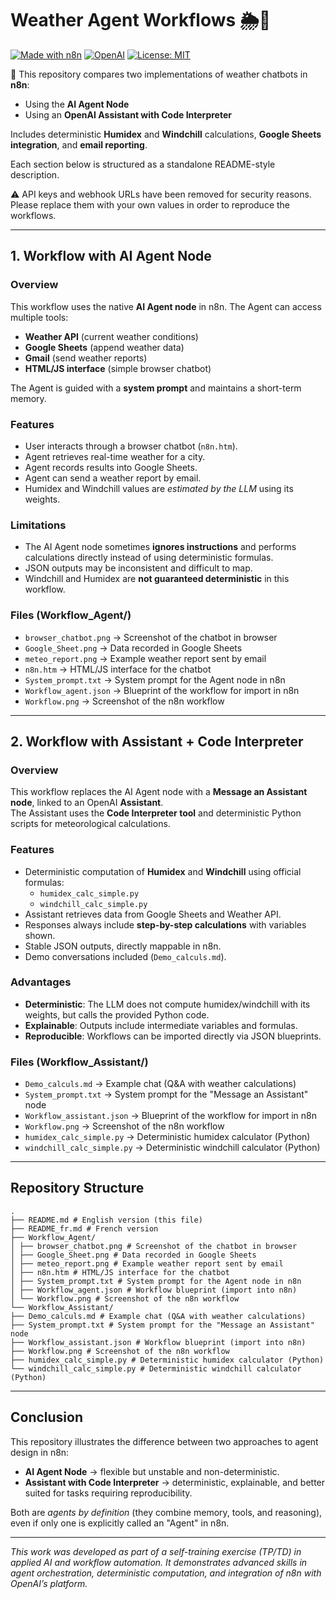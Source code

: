 # Weather Agent Workflows 🌦️🤖

[![Made with n8n](https://img.shields.io/badge/Made%20with-n8n-1abc9c?logo=n8n&logoColor=white)](https://n8n.io)  [![OpenAI](https://img.shields.io/badge/OpenAI-Assistant%20&%20Code%20Interpreter-412991?logo=openai)](https://platform.openai.com/)  [![License: MIT](https://img.shields.io/badge/License-MIT-blue.svg)](LICENSE)  


🚀 This repository compares two implementations of weather chatbots in **n8n**:  
- Using the **AI Agent Node**  
- Using an **OpenAI Assistant with Code Interpreter**  

Includes deterministic **Humidex** and **Windchill** calculations, **Google Sheets integration**, and **email reporting**.  


Each section below is structured as a standalone README-style description.

⚠️ API keys and webhook URLs have been removed for security reasons. Please replace them with your own values in order to reproduce the workflows.

---

## 1. Workflow with AI Agent Node

### Overview
This workflow uses the native **AI Agent node** in n8n. The Agent can access multiple tools:
- **Weather API** (current weather conditions)
- **Google Sheets** (append weather data)
- **Gmail** (send weather reports)
- **HTML/JS interface** (simple browser chatbot)

The Agent is guided with a **system prompt** and maintains a short-term memory.

### Features
- User interacts through a browser chatbot (`n8n.htm`).
- Agent retrieves real-time weather for a city.
- Agent records results into Google Sheets.
- Agent can send a weather report by email.
- Humidex and Windchill values are *estimated by the LLM* using its weights.

### Limitations
- The AI Agent node sometimes **ignores instructions** and performs calculations directly instead of using deterministic formulas.
- JSON outputs may be inconsistent and difficult to map.
- Windchill and Humidex are **not guaranteed deterministic** in this workflow.

### Files (Workflow_Agent/)
- `browser_chatbot.png` → Screenshot of the chatbot in browser
- `Google_Sheet.png` → Data recorded in Google Sheets
- `meteo_report.png` → Example weather report sent by email
- `n8n.htm` → HTML/JS interface for the chatbot
- `System_prompt.txt` → System prompt for the Agent node in n8n
- `Workflow_agent.json` → Blueprint of the workflow for import in n8n
- `Workflow.png` → Screenshot of the n8n workflow

---

## 2. Workflow with Assistant + Code Interpreter

### Overview
This workflow replaces the AI Agent node with a **Message an Assistant node**, linked to an OpenAI **Assistant**.  
The Assistant uses the **Code Interpreter tool** and deterministic Python scripts for meteorological calculations.

### Features
- Deterministic computation of **Humidex** and **Windchill** using official formulas:
  - `humidex_calc_simple.py`
  - `windchill_calc_simple.py`
- Assistant retrieves data from Google Sheets and Weather API.
- Responses always include **step-by-step calculations** with variables shown.
- Stable JSON outputs, directly mappable in n8n.
- Demo conversations included (`Demo_calculs.md`).

### Advantages
- **Deterministic**: The LLM does not compute humidex/windchill with its weights, but calls the provided Python code.  
- **Explainable**: Outputs include intermediate variables and formulas.  
- **Reproducible**: Workflows can be imported directly via JSON blueprints.

### Files (Workflow_Assistant/)
- `Demo_calculs.md` → Example chat (Q&A with weather calculations)
- `System_prompt.txt` → System prompt for the "Message an Assistant" node
- `Workflow_assistant.json` → Blueprint of the workflow for import in n8n
- `Workflow.png` → Screenshot of the n8n workflow
- `humidex_calc_simple.py` → Deterministic humidex calculator (Python)
- `windchill_calc_simple.py` → Deterministic windchill calculator (Python)

---

## Repository Structure

```
.
├── README.md # English version (this file)
├── README_fr.md # French version
├── Workflow_Agent/
│ ├── browser_chatbot.png # Screenshot of the chatbot in browser
│ ├── Google_Sheet.png # Data recorded in Google Sheets
│ ├── meteo_report.png # Example weather report sent by email
│ ├── n8n.htm # HTML/JS interface for the chatbot
│ ├── System_prompt.txt # System prompt for the Agent node in n8n
│ ├── Workflow_agent.json # Workflow blueprint (import into n8n)
│ └── Workflow.png # Screenshot of the n8n workflow
└── Workflow_Assistant/
├── Demo_calculs.md # Example chat (Q&A with weather calculations)
├── System_prompt.txt # System prompt for the "Message an Assistant" node
├── Workflow_assistant.json # Workflow blueprint (import into n8n)
├── Workflow.png # Screenshot of the n8n workflow
├── humidex_calc_simple.py # Deterministic humidex calculator (Python)
└── windchill_calc_simple.py # Deterministic windchill calculator (Python)

```

---

## Conclusion

This repository illustrates the difference between two approaches to agent design in n8n:

- **AI Agent Node** → flexible but unstable and non-deterministic.  
- **Assistant with Code Interpreter** → deterministic, explainable, and better suited for tasks requiring reproducibility.  

Both are *agents by definition* (they combine memory, tools, and reasoning), even if only one is explicitly called an "Agent" in n8n.

---

*This work was developed as part of a self-training exercise (TP/TD) in applied AI and workflow automation. 
It demonstrates advanced skills in agent orchestration, deterministic computation, and integration of n8n with OpenAI’s platform.*

